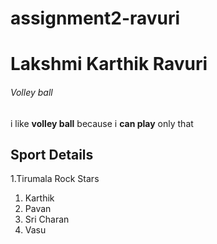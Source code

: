 # assignment2-ravuri
# Lakshmi Karthik Ravuri #
###### Volley ball ######

i like **volley ball** because i **can play** only that
## Sport Details ##
1.Tirumala Rock Stars
   1. Karthik
   2. Pavan
   3. Sri Charan
   4. Vasu


